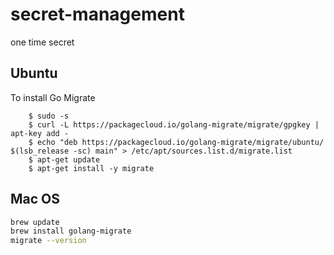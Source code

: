 # secret-management
one time secret

## Ubuntu
To install Go Migrate

```
    $ sudo -s
    $ curl -L https://packagecloud.io/golang-migrate/migrate/gpgkey | apt-key add -
    $ echo "deb https://packagecloud.io/golang-migrate/migrate/ubuntu/ $(lsb_release -sc) main" > /etc/apt/sources.list.d/migrate.list
    $ apt-get update
    $ apt-get install -y migrate

```

## Mac OS
```bash
brew update
brew install golang-migrate
migrate --version
```

